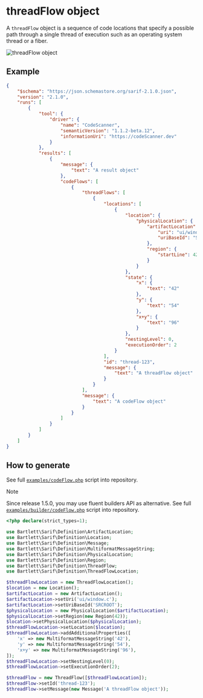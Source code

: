<!-- markdownlint-disable MD013 -->
# threadFlow object

A `threadFlow` object is a sequence of code locations that specify a possible path through a single thread of execution
such as an operating system thread or a fiber.

![threadFlow object](../assets/images/reference-thread-flow.graphviz.svg)

## Example

```json
{
    "$schema": "https://json.schemastore.org/sarif-2.1.0.json",
    "version": "2.1.0",
    "runs": [
        {
            "tool": {
                "driver": {
                    "name": "CodeScanner",
                    "semanticVersion": "1.1.2-beta.12",
                    "informationUri": "https://codeScanner.dev"
                }
            },
            "results": [
                {
                    "message": {
                        "text": "A result object"
                    },
                    "codeFlows": [
                        {
                            "threadFlows": [
                                {
                                    "locations": [
                                        {
                                            "location": {
                                                "physicalLocation": {
                                                    "artifactLocation": {
                                                        "uri": "ui/window.c",
                                                        "uriBaseId": "SRCROOT"
                                                    },
                                                    "region": {
                                                        "startLine": 42
                                                    }
                                                }
                                            },
                                            "state": {
                                                "x": {
                                                    "text": "42"
                                                },
                                                "y": {
                                                    "text": "54"
                                                },
                                                "x+y": {
                                                    "text": "96"
                                                }
                                            },
                                            "nestingLevel": 0,
                                            "executionOrder": 2
                                        }
                                    ],
                                    "id": "thread-123",
                                    "message": {
                                        "text": "A threadFlow object"
                                    }
                                }
                            ],
                            "message": {
                                "text": "A codeFlow object"
                            }
                        }
                    ]
                }
            ]
        }
    ]
}
```

## How to generate

See full [`examples/codeFlow.php`][example-script] script into repository.

> [!NOTE]
> Since release 1.5.0, you may use fluent builders API as alternative.
> See full [`examples/builder/codeFlow.php`][example-builder] script into repository.

[example-script]: https://github.com/llaville/sarif-php-sdk/blob/master/examples/codeFlow.php
[example-builder]: https://github.com/llaville/sarif-php-sdk/blob/master/examples/builder/codeFlow.php

```php
<?php declare(strict_types=1);

use Bartlett\Sarif\Definition\ArtifactLocation;
use Bartlett\Sarif\Definition\Location;
use Bartlett\Sarif\Definition\Message;
use Bartlett\Sarif\Definition\MultiformatMessageString;
use Bartlett\Sarif\Definition\PhysicalLocation;
use Bartlett\Sarif\Definition\Region;
use Bartlett\Sarif\Definition\ThreadFlow;
use Bartlett\Sarif\Definition\ThreadFlowLocation;

$threadFlowLocation = new ThreadFlowLocation();
$location = new Location();
$artifactLocation = new ArtifactLocation();
$artifactLocation->setUri('ui/window.c');
$artifactLocation->setUriBaseId('SRCROOT');
$physicalLocation = new PhysicalLocation($artifactLocation);
$physicalLocation->setRegion(new Region(42));
$location->setPhysicalLocation($physicalLocation);
$threadFlowLocation->setLocation($location);
$threadFlowLocation->addAdditionalProperties([
    'x' => new MultiformatMessageString('42'),
    'y' => new MultiformatMessageString('54'),
    'x+y' => new MultiformatMessageString('96'),
]);
$threadFlowLocation->setNestingLevel(0);
$threadFlowLocation->setExecutionOrder(2);

$threadFlow = new ThreadFlow([$threadFlowLocation]);
$threadFlow->setId('thread-123');
$threadFlow->setMessage(new Message('A threadFlow object'));

```
